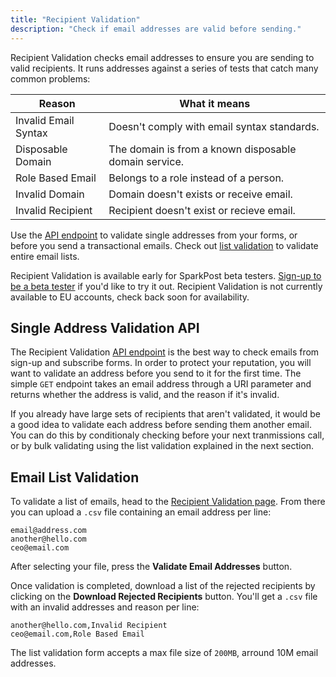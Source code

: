 ```yaml
---
title: "Recipient Validation"
description: "Check if email addresses are valid before sending."
---
```


Recipient Validation checks email addresses to ensure you are sending to valid recipients. It runs addresses against a series of tests that catch many common problems:

| Reason               | What it means |
|----------------------|---------------|
| Invalid Email Syntax | Doesn't comply with email syntax standards. |
| Disposable Domain    | The domain is from a known disposable domain service. |
| Role Based Email     | Belongs to a role instead of a person. |
| Invalid Domain       | Domain doesn't exists or receive email. |
| Invalid Recipient    | Recipient doesn't exist or recieve email. |

Use the [API endpoint](#header-single-address-validation-api) to validate single addresses from your forms, or before you send a transactional emails. Check out [list validation](#header-email-list-validation) to validate entire email lists.

Recipient Validation is available early for SparkPost beta testers. [Sign-up to be a beta tester](https://www.sparkpost.com/sparkpost-beta-tester/) if you'd like to try it out. Recipient Validation is not currently available to EU accounts, check back soon for availability.

## Single Address Validation API

The Recipient Validation [API endpoint](https://developers.sparkpost.com/api/recipient-validation) is the best way to check emails from sign-up and subscribe forms. In order to protect your reputation, you will want to validate an address before you send to it for the first time. The simple `GET` endpoint takes an email address through a URI parameter and returns whether the address is valid, and the reason if it's invalid.

If you already have large sets of recipients that aren't validated, it would be a good idea to validate each address before sending them another email. You can do this by conditionaly checking before your next tranmissions call, or by bulk validating using the list validation explained in the next section.

## Email List Validation

To validate a list of emails, head to the [Recipient Validation page](https://app.sparkpost.com/recipient-validation). From there you can upload a `.csv` file containing an email address per line:

```
email@address.com
another@hello.com
ceo@email.com
```

After selecting your file, press the **Validate Email Addresses** button.

Once validation is completed, download a list of the rejected recipients by clicking on the **Download Rejected Recipients** button. You'll get a `.csv` file with an invalid addresses and reason per line:

```
another@hello.com,Invalid Recipient
ceo@email.com,Role Based Email
```

The list validation form accepts a max file size of `200MB`, arround 10M email addresses.

